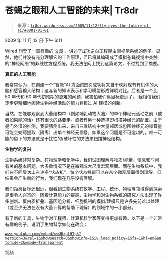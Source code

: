 <!--yml

类别：未分类

日期：2024 年 5 月 18 日 15:37:55

-->

# 苍蝇之眼和人工智能的未来| Tr8dr

> 来源：[`tr8dr.wordpress.com/2009/11/12/fly-eyes-the-future-of-ai/#0001-01-01`](https://tr8dr.wordpress.com/2009/11/12/fly-eyes-the-future-of-ai/#0001-01-01)

2009 年 11 月 12 日·下午 6:11

Wired 刊登了一篇有趣的 [文章](http://www.wired.com/wiredscience/2009/11/fly-eyes/) ，讲述了成功逆向工程昆虫眼视觉系统的例子。显然，他们并没有充分理解它的工作原理，但已将其编码成了模拟苍蝇视觉中突触的“神经网络”的非线性方程系统。我无法在网上找到这篇论文，不过找到了摘要。

**真正的人工智能**

我常常认为，在创建一个“智能”AI 方面的首次成功将来自于映射现有有机体的大脑和感官输入结构；这与新的知识表示和学习模型形成鲜明对比。后者是一个比 50 年代和 60 年代初预期的更难的问题，我害怕我们离目标更远了。 我相信我们逐步更精细地阅读生物神经活动的能力将超过 AI 建模的创新。

当然，在能够观察到大量结构中（例如哺乳动物大脑）的单个神经元活动之前（或者如果能的话）还有很长的路要走。或者有另一种选择即扫描神经元的配置。由于是门外汉的推测，我要猜测出来，来自三维结构中大量邻居或包围神经元的噪音量可能会妨碍提取（隔离）出单个神经元信号。如果这个问题是不可逾越的，唯一可能的留下的方法就是干扰性的/破坏性的方法来扫描神经结构。

**生物学的复兴**

生物系统非常复杂。在物理学和化学中，我们试图理解与物质/能量、信息和时间有关的基本问题，大多数情况下是在微观或大尺度宏观层面。而在生物系统中，我们在不同层次上有许多“状态机”，每个状态机都可以在某个微观层面得到理解，但结果会产生新的行为，我们现在几乎没有理解。

我们距离目标还很远，但看到生物系统在数学、工程、统计、物理等领域得到探索是很令人兴奋的。随着计算能力的提高，生物学和对生物系统的研究方法出现了许多创新。蛋白质折叠、基因组分析、细胞机制的模拟/建模只是许多先前难以处理（或至少无法在没有大量计算的帮助下理解）的领域中的一小部分。

有了新的工具，生物学对工程师、计算机科学家等变得更加有趣。以下是一个非常有趣的例子，说明了生物科学如何在改变：

[`www.youtube.com/embed/wwUHzplHTpk?version=3&rel=1&showsearch=0&showinfo=1&iv_load_policy=1&fs=1&hl=en&autohide=2&wmode=transparent`](https://www.youtube.com/embed/wwUHzplHTpk?version=3&rel=1&showsearch=0&showinfo=1&iv_load_policy=1&fs=1&hl=en&autohide=2&wmode=transparent)

视频
